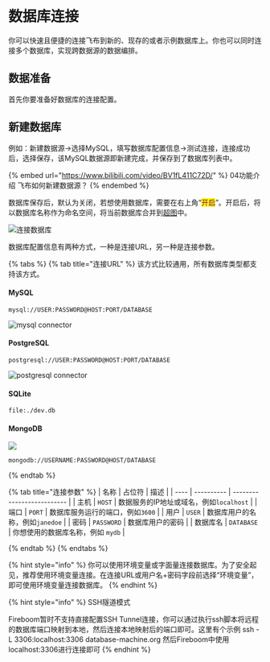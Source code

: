 # 数据库连接

你可以快速且便捷的连接飞布到新的、现存的或者示例数据库上。你也可以同时连接多个数据库，实现跨数据源的数据编排。

## 数据准备

首先你要准备好数据库的连接配置。

## 新建数据库

例如：新建数据源->选择MySQL，填写数据库配置信息->测试连接，连接成功后，选择保存，该MySQL数据源即新建完成，并保存到了数据库列表中。

{% embed url="https://www.bilibili.com/video/BV1fL411C72D/" %}
04功能介绍 飞布如何新建数据源？
{% endembed %}

数据库保存后，默认为关闭，若想使用数据库，需要在右上角“<mark style="color:purple;">开启</mark>”。开启后，将以数据库名称作为命名空间，将当前数据库合并到[超图](../../../../he-xin-gai-nian/chao-tu.md)中。

![连接数据库](https://www.fireboom.io/images/gif/01-02%E8%BF%9E%E6%8E%A5%E6%95%B0%E6%8D%AE%E5%BA%93.gif)

数据库配置信息有两种方式，一种是连接URL，另一种是连接参数。

{% tabs %}
{% tab title="连接URL" %}
该方式比较通用，所有数据库类型都支持该方式。

#### MySQL

```
mysql://USER:PASSWORD@HOST:PORT/DATABASE
```

![mysql connector](https://www.prisma.io/docs/static/a3179ecce1bf20faddeb7f8c02fb2251/4c573/mysql-connection-string.png)

#### PostgreSQL

```
postgresql://USER:PASSWORD@HOST:PORT/DATABASE
```

![postgresql connector](https://www.prisma.io/docs/static/13ad9000b9d57ac66c16fabcad9e08b7/4c573/postgresql-connection-string.png)

#### SQLite

```
file:./dev.db
```

#### MongoDB

![](https://www.prisma.io/docs/static/b5ef4062c4686c772571b3079ba1331c/4c573/mongodb.png)

```
mongodb://USERNAME:PASSWORD@HOST/DATABASE
```
{% endtab %}

{% tab title="连接参数" %}
| 名称   | 占位符        | 描述                         |
| ---- | ---------- | -------------------------- |
| 主机   | `HOST`     | 数据服务的IP地址或域名，例如`localhost` |
| 端口   | `PORT`     | 数据库服务运行的端口，例如`3600`        |
| 用户   | `USER`     | 数据库用户的名称，例如`janedoe`       |
| 密码   | `PASSWORD` | 数据库用户的密码                   |
| 数据库名 | `DATABASE` | 你想使用的数据库名称，例如 `mydb`       |


{% endtab %}
{% endtabs %}

{% hint style="info" %}
你可以使用环境变量或字面量连接数据库。为了安全起见，推荐使用环境变量连接。在连接URL或用户名+密码字段前选择“环境变量”，即可使用环境变量连接数据库。
{% endhint %}

{% hint style="info" %}
SSH隧道模式

Fireboom暂时不支持直接配置SSH Tunnel连接，你可以通过执行ssh脚本将远程的数据库端口映射到本地，然后连接本地映射后的端口即可。这里有个示例 ssh -L 3306:localhost:3306 database-machine.org 然后Fireboom中使用localhost:3306进行连接即可
{% endhint %}





